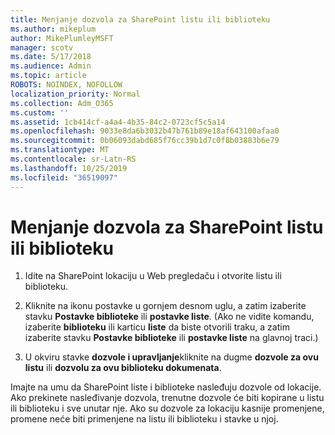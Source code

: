 ```yaml
---
title: Menjanje dozvola za SharePoint listu ili biblioteku
ms.author: mikeplum
author: MikePlumleyMSFT
manager: scotv
ms.date: 5/17/2018
ms.audience: Admin
ms.topic: article
ROBOTS: NOINDEX, NOFOLLOW
localization_priority: Normal
ms.collection: Adm_O365
ms.custom: ''
ms.assetid: 1cb414cf-a4a4-4b35-84c2-0723cf5c5a14
ms.openlocfilehash: 9033e8da6b3032b47b761b89e18af643100afaa0
ms.sourcegitcommit: 0b06093dabd685f76cc39b1d7c0f8b03883b6e79
ms.translationtype: MT
ms.contentlocale: sr-Latn-RS
ms.lasthandoff: 10/25/2019
ms.locfileid: "36519097"
---
```

# <a name="change-permissions-for-a-sharepoint-list-or-library"></a>Menjanje dozvola za SharePoint listu ili biblioteku

1. Idite na SharePoint lokaciju u Web pregledaču i otvorite listu ili biblioteku.
    
2. Kliknite na ikonu postavke u gornjem desnom uglu, a zatim izaberite stavku **Postavke biblioteke** ili **postavke liste**. (Ako ne vidite komandu, izaberite **biblioteku** ili karticu **liste** da biste otvorili traku, a zatim izaberite stavku **Postavke biblioteke** ili **postavke liste** na glavnoj traci.) 
    
3. U okviru stavke **dozvole i upravljanje**kliknite na dugme **dozvole za ovu listu** ili **dozvolu za ovu biblioteku dokumenata**.
    
Imajte na umu da SharePoint liste i biblioteke nasleđuju dozvole od lokacije. Ako prekinete nasleđivanje dozvola, trenutne dozvole će biti kopirane u listu ili biblioteku i sve unutar nje. Ako su dozvole za lokaciju kasnije promenjene, promene neće biti primenjene na listu ili biblioteku i stavke u njoj.
  

